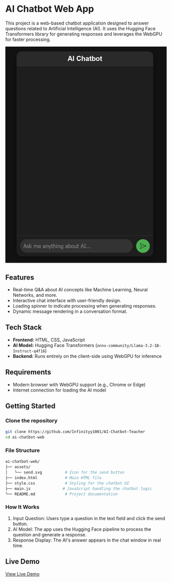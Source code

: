 # AI Chatbot Web App

This project is a web-based chatbot application designed to answer questions related to Artificial Intelligence (AI). It uses the Hugging Face Transformers library for generating responses and leverages the WebGPU for faster processing.

![Main page image](assets/chatbot.png)

## Features

- Real-time Q&A about AI concepts like Machine Learning, Neural Networks, and more.
- Interactive chat interface with user-friendly design.
- Loading spinner to indicate processing when generating responses.
- Dynamic message rendering in a conversation format.

## Tech Stack

- **Frontend:** HTML, CSS, JavaScript
- **AI Model:** Hugging Face Transformers (`onnx-community/Llama-3.2-1B-Instruct-q4f16`)
- **Backend:** Runs entirely on the client-side using WebGPU for inference

## Requirements

- Modern browser with WebGPU support (e.g., Chrome or Edge)
- Internet connection for loading the AI model

## Getting Started

### Clone the repository

```bash
git clone https://github.com/Infinityy1001/AI-Chatbot-Teacher
cd ai-chatbot-web
```

### File Structure

```bash
ai-chatbot-web/
├── assets/
│   └── send.svg          # Icon for the send button
├── index.html            # Main HTML file
├── style.css             # Styling for the chatbot UI
├── main.js              # JavaScript handling the chatbot logic
└── README.md             # Project documentation
```

### How It Works

1. Input Question: Users type a question in the text field and click the send button.
2. AI Model: The app uses the Hugging Face pipeline to process the question and generate a response.
3. Response Display: The AI's answer appears in the chat window in real time.

 
## Live Demo
[View Live Demo](https://infinityy1001.github.io/AI-Chatbot-Teacher/)
